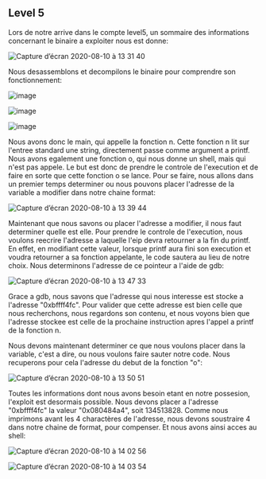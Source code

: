 ## Level 5

Lors de notre arrive dans le compte level5, un
sommaire des informations concernant le binaire a exploiter nous est donne:

![Capture d’écran 2020-08-10 à 13 31 40](https://user-images.githubusercontent.com/25014717/89778520-f6ce6280-db0d-11ea-8e79-5a5658097ed5.png)

Nous desassemblons et decompilons le binaire pour comprendre son fonctionnement:

![image](https://user-images.githubusercontent.com/29956389/94686151-b67bab80-032a-11eb-9799-c449981c32d7.png)

![image](https://user-images.githubusercontent.com/29956389/94686169-bda2b980-032a-11eb-9461-7d41e9e3552e.png)

![image](https://user-images.githubusercontent.com/29956389/94686185-c4313100-032a-11eb-8fd5-41e96a664780.png)


Nous avons donc le main, qui appelle la fonction n. Cette fonction n lit sur
l'entree standard une string, directement passe comme argument a printf. Nous
avons egalement une fonction o, qui nous donne un shell, mais qui n'est pas
appele. Le but est donc de prendre le controle de l'execution et de faire en
sorte que cette fonction o se lance. Pour se faire, nous allons dans un premier
temps determiner ou nous pouvons placer l'adresse de la variable a modifier dans
notre chaine format: 

![Capture d’écran 2020-08-10 à 13 39 44](https://user-images.githubusercontent.com/25014717/89779111-fbdfe180-db0e-11ea-940b-36637197008c.png)

Maintenant que nous savons ou placer l'adresse a modifier, il nous faut
determiner quelle est elle. Pour prendre le controle de l'execution, nous
voulons reecrire l'adresse a laquelle l'eip devra retourner a la fin du
printf. En effet, en modifiant cette valeur, lorsque printf aura fini son
execution et voudra retourner a sa fonction appelante, le code sautera au lieu
de notre choix. Nous determinons l'adresse de ce pointeur a l'aide de gdb:

![Capture d’écran 2020-08-10 à 13 47 33](https://user-images.githubusercontent.com/25014717/89779608-11a1d680-db10-11ea-9e7b-d74bf436fa70.png)

Grace a gdb, nous savons que l'adresse qui nous interesse est stocke a l'adresse "0xbffff4fc". Pour
valider que cette adresse est bien celle que nous recherchons, nous regardons
son contenu, et nous voyons bien que l'adresse stockee est celle de la prochaine
instruction apres l'appel a printf de la fonction n.

Nous devons maintenant determiner ce que nous voulons placer dans la variable,
c'est a dire, ou nous voulons faire sauter notre code. Nous recuperons pour cela
l'adresse du debut de la fonction "o":

![Capture d’écran 2020-08-10 à 13 50 51](https://user-images.githubusercontent.com/25014717/89779857-8a089780-db10-11ea-8c77-494da7d667d0.png)

Toutes les informations dont nous avons besoin etant en notre possesion,
l'exploit est desormais possible. Nous devons placer a l'adresse "0xbffff4fc" la
valeur "0x080484a4", soit 134513828. Comme nous imprimons avant les 4
charactères de l'adresse, nous devons soustraire 4 dans notre chaine de format,
pour compenser. Et nous avons ainsi acces au shell: 

![Capture d’écran 2020-08-10 à 14 02 56](https://user-images.githubusercontent.com/25014717/89780782-5e86ac80-db12-11ea-8f90-c98408973bc6.png)

![Capture d’écran 2020-08-10 à 14 03 54](https://user-images.githubusercontent.com/25014717/89780777-5dee1600-db12-11ea-8c8b-d6b99fd5af27.png)
